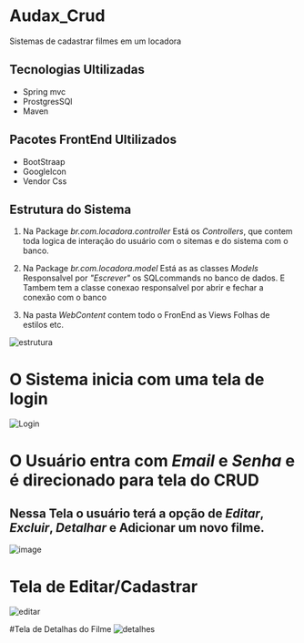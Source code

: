 # Audax_Crud

Sistemas de cadastrar filmes em um locadora


## Tecnologias Ultilizadas
* Spring mvc
* ProstgresSQl
* Maven

## Pacotes FrontEnd Ultilizados
* BootStraap
* GoogleIcon
* Vendor Css
## Estrutura do Sistema
1. Na Package *br.com.locadora.controller* Está os *Controllers*, que contem toda logica de interação do usuário com o sitemas e do sistema com o banco.

2. Na Package *br.com.locadora.model* Está as as classes *Models* Responsalvel por *"Escrever"* os SQLcommands no banco de dados. E Tambem tem a classe conexao responsalvel por abrir e fechar a conexão com o banco

3. Na pasta *WebContent* contem todo o FronEnd as Views Folhas de estilos etc.


![estrutura](https://user-images.githubusercontent.com/48262372/88609155-cbea0600-d059-11ea-8c32-921e11589e4d.PNG)


# O Sistema inicia com uma tela de login
![Login](https://user-images.githubusercontent.com/48262372/88609157-cd1b3300-d059-11ea-864d-22bb18f8a129.PNG)

# O Usuário entra com *Email* e *Senha* e é direcionado para tela do **CRUD**
 ## Nessa Tela o usuário terá a opção de *Editar*, *Excluir*, *Detalhar* e Adicionar um novo filme.
![image](https://user-images.githubusercontent.com/48262372/88610889-32712300-d05e-11ea-9600-11a175e8bddc.png)


# Tela de Editar/Cadastrar
![editar](https://user-images.githubusercontent.com/48262372/88611338-33568480-d05f-11ea-9f36-c536e125bd74.PNG)


#Tela de Detalhas do Filme
![detalhes](https://user-images.githubusercontent.com/48262372/88611341-33ef1b00-d05f-11ea-9f67-5f9927ed73f2.PNG)




